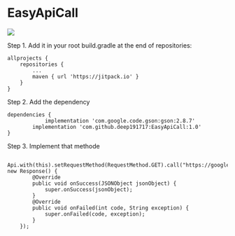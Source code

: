 # EasyApiCall
[![](https://jitpack.io/v/deep191717/EasyApiCall.svg)](https://jitpack.io/#deep191717/EasyApiCall)

Step 1. Add it in your root build.gradle at the end of repositories:

	allprojects {
		repositories {
			...
			maven { url 'https://jitpack.io' }
		}
	}
Step 2. Add the dependency

	dependencies {
                implementation 'com.google.code.gson:gson:2.8.7'
	        implementation 'com.github.deep191717:EasyApiCall:1.0'
	}


 
 
Step 3. Implement that methode
 
 
       Api.with(this).setRequestMethod(RequestMethod.GET).call("https://google.com/", new Response() {
            @Override
            public void onSuccess(JSONObject jsonObject) {
                super.onSuccess(jsonObject);
            }
            @Override
            public void onFailed(int code, String exception) {
                super.onFailed(code, exception);
            }
        });
